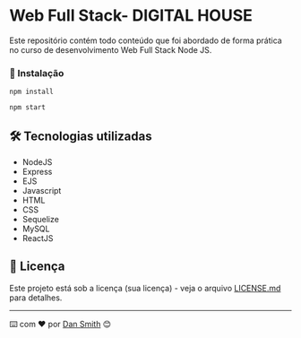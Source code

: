 # Web Full Stack- DIGITAL HOUSE

Este repositório contém todo conteúdo que foi abordado de forma prática no curso de desenvolvimento Web Full Stack Node JS.


### 🔧 Instalação

```
npm install
```

```
npm start
```

## 🛠️ Tecnologias utilizadas

* NodeJS
* Express
* EJS
* Javascript
* HTML
* CSS
* Sequelize
* MySQL
* ReactJS


## 📄 Licença

Este projeto está sob a licença (sua licença) - veja o arquivo [LICENSE.md](https://github.com/usuario/projeto/licenca) para detalhes.


---
⌨️ com ❤️ por [Dan Smith](https://gist.github.com/dansmithh) 😊